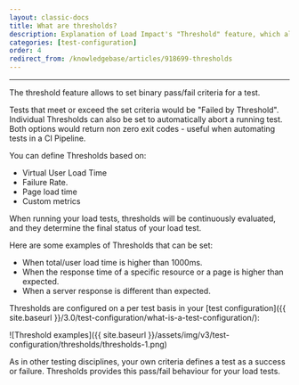 ```yaml
---
layout: classic-docs
title: What are thresholds?
description: Explanation of Load Impact's "Threshold" feature, which allows you to set binary pass/fail metrics for your load and performnace tests
categories: [test-configuration]
order: 4
redirect_from: /knowledgebase/articles/918699-thresholds
---
```


***

The threshold feature allows to set binary pass/fail criteria for a test.


Tests that meet or exceed the set criteria would be "Failed by Threshold". Individual Thresholds can also be set to automatically abort a running test. Both options would return non zero exit codes - useful when automating tests in a CI Pipeline.

You can define Thresholds based on:

- Virtual User Load Time
- Failure Rate.
- Page load time
- Custom metrics

When running your load tests, thresholds will be continuously evaluated, and they determine the final status of your load test.


Here are some examples of Thresholds that can be set:

- When total/user load time is higher than 1000ms.
- When the response time of a specific resource or a page is higher than expected.
- When a server response is different than expected.

Thresholds are configured on a per test basis in your [test configuration]({{ site.baseurl }}/3.0/test-configuration/what-is-a-test-configuration/):

![Threshold examples]({{ site.baseurl }}/assets/img/v3/test-configuration/thresholds/thresholds-1.png)

As in other testing disciplines, your own criteria defines a test as a success or failure. Thresholds provides this pass/fail behaviour for your load tests.
